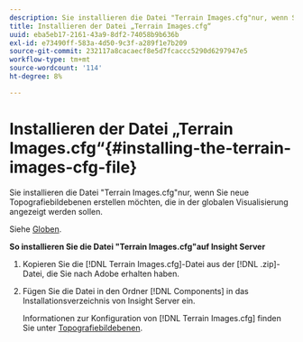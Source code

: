 ```yaml
---
description: Sie installieren die Datei "Terrain Images.cfg"nur, wenn Sie neue Topografiebildebenen erstellen möchten, die in der globalen Visualisierung angezeigt werden sollen.
title: Installieren der Datei „Terrain Images.cfg“
uuid: eba5eb17-2161-43a9-8df2-74058b9b636b
exl-id: e73490ff-583a-4d50-9c3f-a289f1e7b209
source-git-commit: 232117a8cacaecf8e5d7fcaccc5290d6297947e5
workflow-type: tm+mt
source-wordcount: '114'
ht-degree: 8%

---
```


# Installieren der Datei „Terrain Images.cfg“{#installing-the-terrain-images-cfg-file}

Sie installieren die Datei &quot;Terrain Images.cfg&quot;nur, wenn Sie neue Topografiebildebenen erstellen möchten, die in der globalen Visualisierung angezeigt werden sollen.

Siehe [Globen](https://experienceleague.adobe.com/docs/data-workbench/using/client/analysis-visualizations/globes/c-globes.html).

**So installieren Sie die Datei &quot;Terrain Images.cfg&quot;auf Insight Server**

1. Kopieren Sie die [!DNL Terrain Images.cfg]-Datei aus der [!DNL .zip]-Datei, die Sie nach Adobe erhalten haben.
1. Fügen Sie die Datei in den Ordner [!DNL Components] in das Installationsverzeichnis von Insight Server ein.

   Informationen zur Konfiguration von [!DNL Terrain Images.cfg] finden Sie unter [Topografiebildebenen](https://experienceleague.adobe.com/docs/data-workbench/using/geography/imagery-layers/terrain-image-layers/c-trn-img-lyrs.html).
